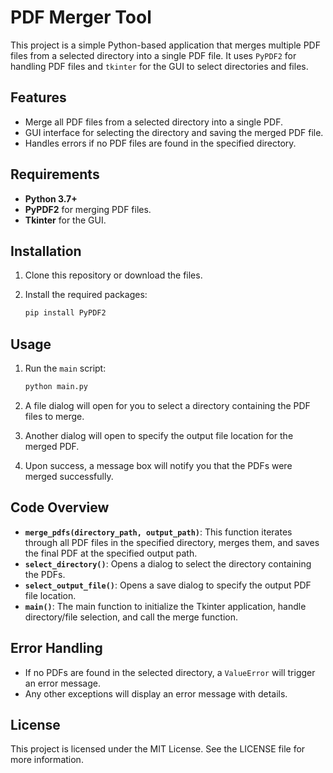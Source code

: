 # PDF Merger Tool

This project is a simple Python-based application that merges multiple PDF files from a selected directory into a single PDF file. It uses `PyPDF2` for handling PDF files and `tkinter` for the GUI to select directories and files.

## Features

- Merge all PDF files from a selected directory into a single PDF.
- GUI interface for selecting the directory and saving the merged PDF file.
- Handles errors if no PDF files are found in the specified directory.

## Requirements

- **Python 3.7+**
- **PyPDF2** for merging PDF files.
- **Tkinter** for the GUI.

## Installation

1. Clone this repository or download the files.
2. Install the required packages:

    ```bash
    pip install PyPDF2
    ```

## Usage

1. Run the `main` script:

    ```bash
    python main.py
    ```

2. A file dialog will open for you to select a directory containing the PDF files to merge.
3. Another dialog will open to specify the output file location for the merged PDF.
4. Upon success, a message box will notify you that the PDFs were merged successfully.

## Code Overview

- **`merge_pdfs(directory_path, output_path)`**: This function iterates through all PDF files in the specified directory, merges them, and saves the final PDF at the specified output path.
- **`select_directory()`**: Opens a dialog to select the directory containing the PDFs.
- **`select_output_file()`**: Opens a save dialog to specify the output PDF file location.
- **`main()`**: The main function to initialize the Tkinter application, handle directory/file selection, and call the merge function.

## Error Handling

- If no PDFs are found in the selected directory, a `ValueError` will trigger an error message.
- Any other exceptions will display an error message with details.

## License

This project is licensed under the MIT License. See the LICENSE file for more information.
